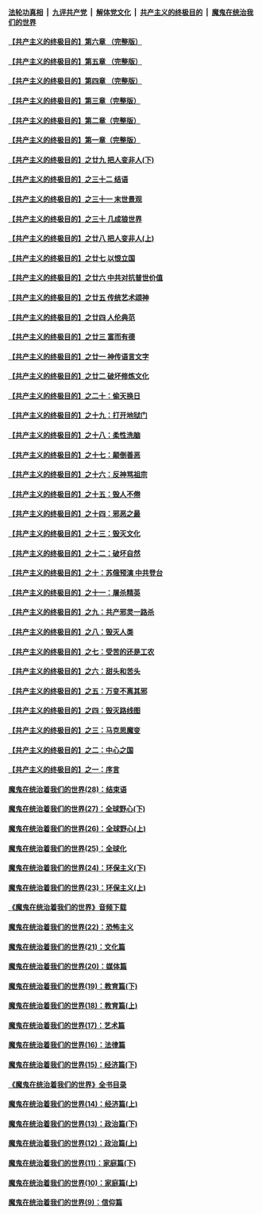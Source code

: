 ####  [法轮功真相](../../../../basic/blob/master/README.md?t=09121026) &nbsp;|&nbsp; [九评共产党](../../../../9ping.md/blob/master/README.md?t=09121026) &nbsp;|&nbsp; [解体党文化](../../../../jtdwh.md/blob/master/README.md?t=09121026)  &nbsp;|&nbsp; [共产主义的终极目的](../../../../gczydzjmd.md/blob/master/README.md?t=09121026) &nbsp;|&nbsp; [魔鬼在统治我们的世界](../../../../mgztzwmdsj.md/blob/master/README.md?t=09121026) 

#### [【共产主义的终极目的】第六章 （完整版）](../pages/nsc422/n11428913.md?t=09121026) 

#### [【共产主义的终极目的】第五章 （完整版）](../pages/nsc422/n11428912.md?t=09121026) 

#### [【共产主义的终极目的】第四章 （完整版）](../pages/nsc422/n11428907.md?t=09121026) 

#### [【共产主义的终极目的】第三章（完整版）](../pages/nsc422/n11428848.md?t=09121026) 

#### [【共产主义的终极目的】第二章（完整版）](../pages/nsc422/n11428831.md?t=09121026) 

#### [【共产主义的终极目的】第一章（完整版）](../pages/nsc422/n11417651.md?t=09121026) 

#### [【共产主义的终极目的】之廿九 把人变非人(下)](../pages/nsc422/n11344140.md?t=09121026) 

#### [【共产主义的终极目的】之三十二 结语](../pages/nsc422/n11360535.md?t=09121026) 

#### [【共产主义的终极目的】之三十一 末世景观](../pages/nsc422/n11351129.md?t=09121026) 

#### [【共产主义的终极目的】之三十 几成狼世界](../pages/nsc422/n11348280.md?t=09121026) 

#### [【共产主义的终极目的】之廿八 把人变非人(上)](../pages/nsc422/n11340492.md?t=09121026) 

#### [【共产主义的终极目的】之廿七 以恨立国](../pages/nsc422/n11336944.md?t=09121026) 

#### [【共产主义的终极目的】之廿六 中共对抗普世价值](../pages/nsc422/n11324785.md?t=09121026) 

#### [【共产主义的终极目的】之廿五 传统艺术颂神](../pages/nsc422/n11296396.md?t=09121026) 

#### [【共产主义的终极目的】之廿四 人伦典范](../pages/nsc422/n11296397.md?t=09121026) 

#### [【共产主义的终极目的】之廿三 富而有德](../pages/nsc422/n11283598.md?t=09121026) 

#### [【共产主义的终极目的】之廿一 神传语言文字](../pages/nsc422/n11263265.md?t=09121026) 

#### [【共产主义的终极目的】之廿二 破坏修炼文化](../pages/nsc422/n11245728.md?t=09121026) 

#### [【共产主义的终极目的】之二十：偷天换日](../pages/nsc422/n11238846.md?t=09121026) 

#### [【共产主义的终极目的】之十九：打开地狱门](../pages/nsc422/n11206376.md?t=09121026) 

#### [【共产主义的终极目的】之十八：柔性洗脑](../pages/nsc422/n11199994.md?t=09121026) 

#### [【共产主义的终极目的】之十七：颠倒善恶](../pages/nsc422/n11179782.md?t=09121026) 

#### [【共产主义的终极目的】之十六：反神骂祖宗](../pages/nsc422/n11166798.md?t=09121026) 

#### [【共产主义的终极目的】之十五：毁人不倦](../pages/nsc422/n11166792.md?t=09121026) 

#### [【共产主义的终极目的】之十四：邪恶之最](../pages/nsc422/n11150249.md?t=09121026) 

#### [【共产主义的终极目的】之十三：毁灭文化](../pages/nsc422/n11135227.md?t=09121026) 

#### [【共产主义的终极目的】之十二：破坏自然](../pages/nsc422/n11135214.md?t=09121026) 

#### [【共产主义的终极目的】之十：苏俄预演 中共登台](../pages/nsc422/n11118424.md?t=09121026) 

#### [【共产主义的终极目的】之十一：屠杀精英](../pages/nsc422/n11118442.md?t=09121026) 

#### [【共产主义的终极目的】之九：共产邪灵一路杀](../pages/nsc422/n11114139.md?t=09121026) 

#### [【共产主义的终极目的】之八：毁灭人类](../pages/nsc422/n11108503.md?t=09121026) 

#### [【共产主义的终极目的】之七：受苦的还是工农](../pages/nsc422/n11101809.md?t=09121026) 

#### [【共产主义的终极目的】之六：甜头和苦头](../pages/nsc422/n11096971.md?t=09121026) 

#### [【共产主义的终极目的】之五：万变不离其邪](../pages/nsc422/n11091285.md?t=09121026) 

#### [【共产主义的终极目的】之四：毁灭路线图](../pages/nsc422/n11086284.md?t=09121026) 

#### [【共产主义的终极目的】之三：马克思魔变](../pages/nsc422/n11061941.md?t=09121026) 

#### [【共产主义的终极目的】之二：中心之国](../pages/nsc422/n11047728.md?t=09121026) 

#### [【共产主义的终极目的】之一：序言](../pages/nsc422/n11086077.md?t=09121026) 

#### [魔鬼在统治着我们的世界(28)：结束语](../pages/nsc422/n10936246.md?t=09121026) 

#### [魔鬼在统治着我们的世界(27)：全球野心(下)](../pages/nsc422/n10928319.md?t=09121026) 

#### [魔鬼在统治着我们的世界(26)：全球野心(上)](../pages/nsc422/n10900318.md?t=09121026) 

#### [魔鬼在统治着我们的世界(25)：全球化](../pages/nsc422/n10788205.md?t=09121026) 

#### [魔鬼在统治着我们的世界(24)：环保主义(下)](../pages/nsc422/n10695307.md?t=09121026) 

#### [魔鬼在统治着我们的世界(23)：环保主义(上)](../pages/nsc422/n10688613.md?t=09121026) 

#### [《魔鬼在统治着我们的世界》音频下载](../pages/nsc422/n10635553.md?t=09121026) 

#### [魔鬼在统治着我们的世界(22)：恐怖主义](../pages/nsc422/n10614727.md?t=09121026) 

#### [魔鬼在统治着我们的世界(21)：文化篇](../pages/nsc422/n10597706.md?t=09121026) 

#### [魔鬼在统治着我们的世界(20)：媒体篇](../pages/nsc422/n10586579.md?t=09121026) 

#### [魔鬼在统治着我们的世界(19)：教育篇(下)](../pages/nsc422/n10564808.md?t=09121026) 

#### [魔鬼在统治着我们的世界(18)：教育篇(上)](../pages/nsc422/n10526970.md?t=09121026) 

#### [魔鬼在统治着我们的世界(17)：艺术篇](../pages/nsc422/n10499093.md?t=09121026) 

#### [魔鬼在统治着我们的世界(16)：法律篇](../pages/nsc422/n10485969.md?t=09121026) 

#### [魔鬼在统治着我们的世界(15)：经济篇(下)](../pages/nsc422/n10469975.md?t=09121026) 

#### [《魔鬼在统治着我们的世界》全书目录](../pages/nsc422/n10464261.md?t=09121026) 

#### [魔鬼在统治着我们的世界(14)：经济篇(上)](../pages/nsc422/n10457370.md?t=09121026) 

#### [魔鬼在统治着我们的世界(13)：政治篇(下)](../pages/nsc422/n10448270.md?t=09121026) 

#### [魔鬼在统治着我们的世界(12)：政治篇(上)](../pages/nsc422/n10444576.md?t=09121026) 

#### [魔鬼在统治着我们的世界(11)：家庭篇(下)](../pages/nsc422/n10440961.md?t=09121026) 

#### [魔鬼在统治着我们的世界(10)：家庭篇(上)](../pages/nsc422/n10435448.md?t=09121026) 

#### [魔鬼在统治着我们的世界(9)：信仰篇](../pages/nsc422/n10432159.md?t=09121026) 


